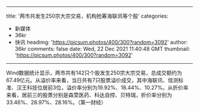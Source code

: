 
---
title: '两市共发生250宗大宗交易，机构抢筹海联讯等个股'
categories: 
 - 新媒体
 - 36kr
 - 快讯
headimg: 'https://picsum.photos/400/300?random=3092'
author: 36kr
comments: false
date: Wed, 22 Dec 2021 11:40:48 GMT
thumbnail: 'https://picsum.photos/400/300?random=3092'
---

<div>   
Wind数据统计显示，两市共有142只个股发生250宗大宗交易，总成交额约为67.49亿元。从溢价率来看，当日共有7只股票溢价成交，其中海联讯、信测标准、汉王科技位居前3位，溢价率分别为19.92%、18.44%、10.27%。从折价率来看，居前三的股票分别是森萱医药、科达自控、贝特瑞，折价率分别为33.46%、28.97%、28.16%。（第一财经）  
</div>
            